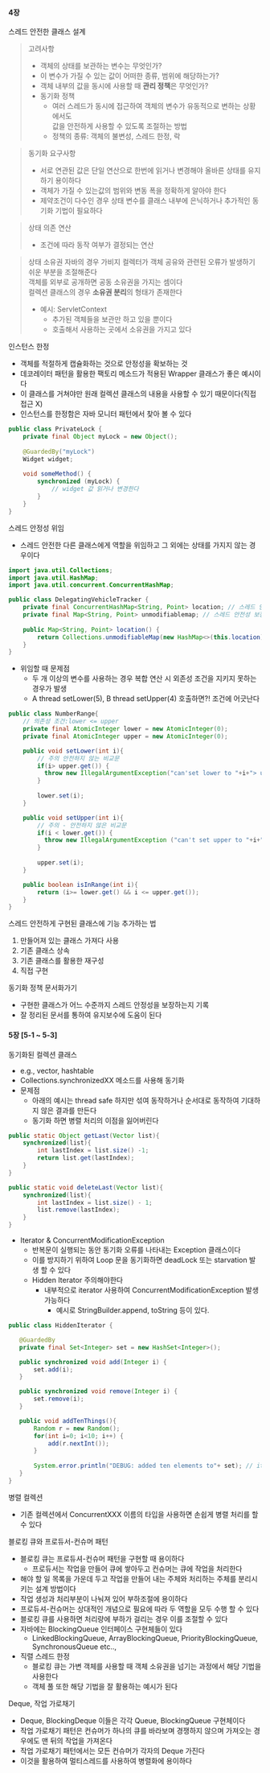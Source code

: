 #### 4장
스레드 안전한 클래스 설계  
> 고려사항
> - 객체의 상태를 보관하는 변수는 무엇인가?  
> - 이 변수가 가질 수 있는 값이 어떠한 종류, 범위에 해당하는가?   
> - 객체 내부의 값을 동시에 사용할 때 **관리 정책**은 무엇인가?
>  - 동기화 정책
>    - 여러 스레드가 동시에 접근하여 객체의 변수가 유동적으로 변하는 상황에서도  
>      값을 안전하게 사용할 수 있도록 조절하는 방법 
>    - 정책의 종류: 객체의 불변성, 스레드 한정, 락  


>  동기화 요구사항  
> - 서로 연관된 값은 단일 연산으로 한번에 읽거나 변경해야 올바른 상태를 유지하기 용이하다  
> - 객체가 가질 수 있는값의 범위와 변동 폭을 정확하게 알아야 한다  
> - 제약조건이 다수인 경우 상태 변수를 클래스 내부에 은닉하거나 추가적인 동기화 기법이 필요하다  

> 상태 의존 연산
>   - 조건에 따라 동작 여부가 결정되는 연산  

> 상태 소유권
> 자바의 경우 가비지 컬렉터가 객체 공유와 관련된 오류가 발생하기 쉬운 부분을 조절해준다  
> 객체를 외부로 공개하면 공동 소유권을 가지는 셈이다  
> 컬렉션 클래스의 경우 **소유권 분리**의 형태가 존재한다
>   - 예시: ServletContext
>     - 추가된 객체들을 보관만 하고 있을 뿐이다
>     - 호출해서 사용하는 곳에서 소유권을 가지고 있다

인스턴스 한정  
- 객체를 적절하게 캡슐화하는 것으로 안정성을 확보하는 것  
- 데코레이터 패턴을 활용한 팩토리 메소드가 적용된 Wrapper 클래스가 좋은 예시이다
- 이 클래스를 거쳐야만 원래 컬렉션 클래스의 내용을 사용할 수 있기 때문이다(직접접근 X)
- 인스턴스를 한정함은 자바 모니터 패턴에서 찾아 볼 수 있다
```java
public class PrivateLock {
    private final Object myLock = new Object();
    
    @GuardedBy("myLock")
    Widget widget;
    
    void someMethod() {
        synchronized (myLock) {
            // widget 값 읽거나 변경한다
        }
    }
}
```
스레드 안정성 위임
- 스레드 안전한 다른 클래스에게 역할을 위임하고 그 외에는 상태를 가지지 않는 경우이다
```java
import java.util.Collections;
import java.util.HashMap;
import java.util.concurrent.ConcurrentHashMap;

public class DelegatingVehicleTracker {
    private final ConcurrentHashMap<String, Point> location; // 스레드 안전성 보장
    private final Map<String, Point> unmodifiablemap; // 스레드 안전성 보장
    
    public Map<String, Point> location() {
        return Collections.unmodifiableMap(new HashMap<>(this.location));
    }
}
```
- 위임할 때 문제점
  - 두 개 이상의 변수를 사용하는 경우 복합 연산 시 외존성 조건을 지키지 못하는 경우가 발생
  - A thread setLower(5), B thread setUpper(4) 호출하면?! 조건에 어긋난다
```java
public class NumberRange{
    // 의존성 조건:lower <= upper
    private final AtomicInteger lower = new AtomicInteger(0);
    private final AtomicInteger upper = new AtomicInteger(0);

    public void setLower(int i){
        // 주의 안전하지 않는 비교문
        if(i> upper.get()) {
          throw new IllegalArgumentException("can'set lower to "+i+"> upper");
        }
        
        lower.set(i);
    }

    public void setUpper(int i){
        // 주의 - 안전하지 않은 비교문
        if(i < lower.get()) {
          throw new IllegalArgumentException ("can't set upper to "+i+"< lower");
        }
        
        upper.set(i);   
    }

    public boolean isInRange(int i){
        return (i>= lower.get() && i <= upper.get());
    }
}
```
스레드 안전하게 구현된 클래스에 기능 추가하는 법
1. 만들어져 있는 클래스 가져다 사용 
2. 기존 클래스 상속
3. 기존 클래스를 활용한 재구성
4. 직접 구현

동기화 정책 문서화가기
- 구현한 클래스가 어느 수준까지 스레드 안정성을 보장하는지 기록
- 잘 정리된 문서를 통하여 유지보수에 도움이 된다

#### 5장 [5-1 ~ 5-3]
동기화된 컬렉션 클래스  
 - e.g., vector, hashtable
 - Collections.synchronizedXX 메소드를 사용해 동기화
 - 문제점
   - 아래의 예시는 thread safe 하지만 섞여 동작하거나 순서대로 동작하여 기대하지 않은 결과를 만든다
   - 동기화 하면 병렬 처리의 이점을 잃어버린다
```java
public static Object getLast(Vector list){
    synchronized(list){
        int lastIndex = list.size() -1;
        return list.get(lastIndex);
    }
}

public static void deleteLast(Vector list){
    synchronized(list){
        int lastIndex = list.size() - 1;
        list.remove(lastIndex);
    }
}
```
 - Iterator & ConcurrentModificationException
    - 반복문이 실행되는 동안 동기화 오류를 나타내는 Exception 클래스이다
    - 이를 방지하기 위하여 Loop 문을 동기화하면 deadLock 또는 starvation 발생 할 수 있다
    - Hidden Iterator 주의해야한다
      - 내부적으로 iterator 사용하여 ConcurrentModificationException 발생 가능하다
        - 예시로 StringBuilder.append, toString 등이 있다.
 ```java
public class HiddenIterator {

    @GuardedBy 
    private final Set<Integer> set = new HashSet<Integer>();

    public synchronized void add(Integer i) {
        set.add(i);
    }

    public synchronized void remove(Integer i) {
        set.remove(i);
    }

    public void addTenThings(){
        Random r = new Random();
        for(int i=0; i<10; i++) {
            add(r.nextInt());
        }
        
        System.error.println("DEBUG: added ten elements to"+ set); // iterator hidden
    }
}
```
병렬 컬렉션  
- 기존 컬렉션에서 ConcurrentXXX 이름의 타입을 사용하면 손쉽게 병렬 처리를 할 수 있다

블로킹 큐와 프로듀서-컨슈머 패턴
- 블로킹 큐는 프로듀셔-컨슈머 패턴을 구현할 때 용이하다
  - 프로듀서는 작업을 만들어 큐에 쌓아두고 컨슈머는 큐에 작업을 처리한다
- 해야 할 일 목록을 가운데 두고 작업을 만들어 내는 주체와 처리하는 주체를 분리시키는 설계 방법이다
- 작업 생성과 처리부분이 나눠져 있어 부하조절에 용이하다
- 프로듀셔-컨슈머는 상대적인 개념으로 필요에 따라 두 역할을 모두 수행 할 수 있다
- 블로킹 큐를 사용하면 처리량에 부하가 걸리는 경우 이를 조절할 수 있다
- 자바에는 BlockingQueue 인터페이스 구현체들이 있다
  - LinkedBlockingQueue, ArrayBlockingQueue, PriorityBlockingQueue, SynchronousQueue etc..,
- 직렬 스레드 한정
    - 블로킹 큐는 가변 객체를 사용할 때 객체 소유권을 넘기는 과정에서 해당 기법을 사용한다
    - 객체 풀 또한 해당 기법을 잘 활용하는 예시가 된다

Deque, 작업 가로채기
- Deque, BlockingDeque 이들은 각각 Queue, BlockingQueue 구현체이다
- 작업 가로채기 패턴은 컨슈머가 하나의 큐를 바라보며 경쟁하지 않으며 가져오는 경우에도 맨 뒤의 작업을 가져온다
- 작업 가로채기 패턴에서는 모든 컨슈머가 각자의 Deque 가진다
- 이것을 활용하여 멀티스레드를 사용하여 병렬화에 용이하다